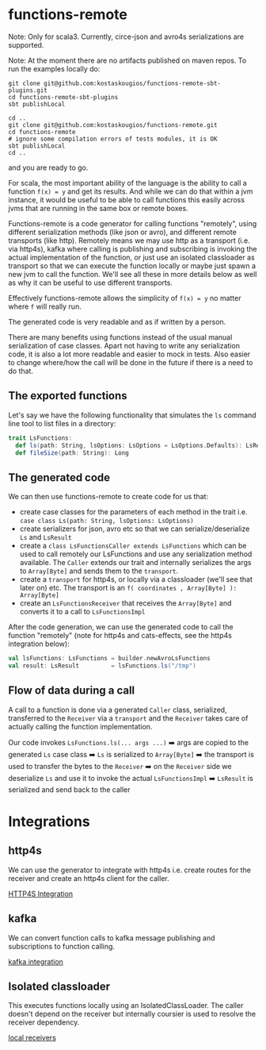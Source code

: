 # functions-remote

Note: Only for scala3. Currently, circe-json and avro4s serializations are supported.

Note: At the moment there are no artifacts published on maven repos. To run the examples locally do:

```shell
git clone git@github.com:kostaskougios/functions-remote-sbt-plugins.git
cd functions-remote-sbt-plugins
sbt publishLocal

cd ..
git clone git@github.com:kostaskougios/functions-remote.git
cd functions-remote
# ignore some compilation errors of tests modules, it is OK
sbt publishLocal
cd ..
```
and you are ready to go.



For scala, the most important ability of the language is the ability to call a function `f(x) = y` and get its results.
And while we can do that within a jvm instance, it would be useful to be able to call functions this easily across jvms that
are running in the same box or remote boxes.

Functions-remote is a code generator for calling functions "remotely", using different serialization methods (like json or avro), and different remote transports (like http).
Remotely means we may use http as a transport (i.e. via http4s), kafka where calling is publishing and subscribing is invoking the actual implementation of the function,
or just use an isolated classloader as transport so that we can
execute the function locally or maybe just spawn a new jvm to call the function. 
We'll see all these in more details below as well as why it can be useful to use different transports.

Effectively functions-remote allows the simplicity of `f(x) = y` no matter where `f` will really run. 

The generated code is very readable and as if written by a person.

There are many benefits using functions instead of the usual manual serialization of case classes. Apart not having to write
any serialization code, it is also a lot more readable and easier to mock in tests. Also easier to change where/how the call
will be done in the future if there is a need to do that.

## The exported functions

Let's say we have the following functionality that simulates the `ls` command line tool to list files in a directory:

```scala
trait LsFunctions:
  def ls(path: String, lsOptions: LsOptions = LsOptions.Defaults): LsResult
  def fileSize(path: String): Long
```

## The generated code

We can then use functions-remote to create code for us that:
- create case classes for the parameters of each method in the trait i.e. `case class Ls(path: String, lsOptions: LsOptions)`
- create serializers for json, avro etc so that we can serialize/deserialize `Ls` and `LsResult`
- create a `class LsFunctionsCaller extends LsFunctions` which can be used to call remotely our LsFunctions and use any serialization method available. The `Caller` extends our trait and internally serializes the args to `Array[Byte]` and sends them to the `transport`.
- create a `transport` for http4s, or locally via a classloader (we'll see that later on) etc. The transport is an `f( coordinates , Array[Byte] ): Array[Byte]`
- create an `LsFunctionsReceiver` that receives the `Array[Byte]` and converts it to a call to `LsFunctionsImpl`

After the code generation, we can use the generated code to call the function "remotely" (note for http4s and cats-effects, see the http4s integration below):
```scala
val lsFunctions: LsFunctions = builder.newAvroLsFunctions
val result: LsResult         = lsFunctions.ls("/tmp")
```

## Flow of data during a call

A call to a function is done via a generated `Caller` class, serialized, transferred to the `Receiver` via a `transport` and the `Receiver` takes 
care of actually calling the function implementation.

Our code invokes `LsFunctions.ls(... args ...)` ➡️ args are copied to the generated `Ls` case class ➡️ `Ls` is serialized to `Array[Byte]` ➡️ the transport is used to transfer the bytes to the `Receiver` ➡️ on the `Receiver` side we deserialize `Ls` and use it to invoke the actual `LsFunctionsImpl` ➡️ `LsResult` is serialized and send back to the caller

# Integrations

## http4s 

We can use the generator to integrate with http4s i.e. create routes for the receiver and create an http4s client for the caller.

[HTTP4S Integration](docs/http4s.md)

## kafka

We can convert function calls to kafka message publishing and subscriptions to function calling.

[kafka integration](docs/kafka.md)

## Isolated classloader

This executes functions locally using an IsolatedClassLoader. The caller doesn't depend on the receiver but internally
coursier is used to resolve the receiver dependency.

[local receivers](docs/local.md)
